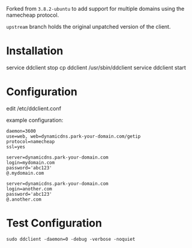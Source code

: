 Forked from `3.8.2-ubuntu` to add support for multiple domains using the namecheap protocol.

`upstream` branch holds the original unpatched version of the client.

Installation
============

service ddclient stop
cp ddclient /usr/sbin/ddclient
service ddclient start

Configuration
=============
edit /etc/ddclient.conf

example configuration:

```
daemon=3600
use=web, web=dynamicdns.park-your-domain.com/getip
protocol=namecheap
ssl=yes

server=dynamicdns.park-your-domain.com
login=mydomain.com
password='abc123'
@.mydomain.com

server=dynamicdns.park-your-domain.com
login=another.com
password='abc123'
@.another.com
```


Test Configuration
==================
`sudo ddclient -daemon=0 -debug -verbose -noquiet`
